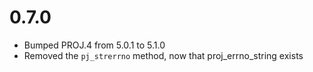 # 0.7.0
- Bumped PROJ.4 from 5.0.1 to 5.1.0
- Removed the `pj_strerrno` method, now that proj_errno_string exists